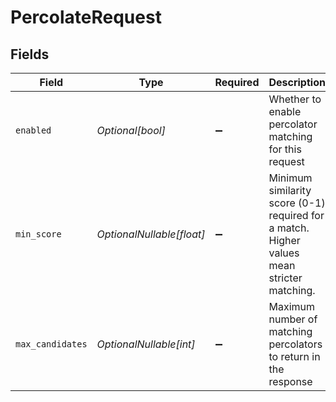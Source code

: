 # PercolateRequest


## Fields

| Field                                                                                      | Type                                                                                       | Required                                                                                   | Description                                                                                |
| ------------------------------------------------------------------------------------------ | ------------------------------------------------------------------------------------------ | ------------------------------------------------------------------------------------------ | ------------------------------------------------------------------------------------------ |
| `enabled`                                                                                  | *Optional[bool]*                                                                           | :heavy_minus_sign:                                                                         | Whether to enable percolator matching for this request                                     |
| `min_score`                                                                                | *OptionalNullable[float]*                                                                  | :heavy_minus_sign:                                                                         | Minimum similarity score (0-1) required for a match. Higher values mean stricter matching. |
| `max_candidates`                                                                           | *OptionalNullable[int]*                                                                    | :heavy_minus_sign:                                                                         | Maximum number of matching percolators to return in the response                           |